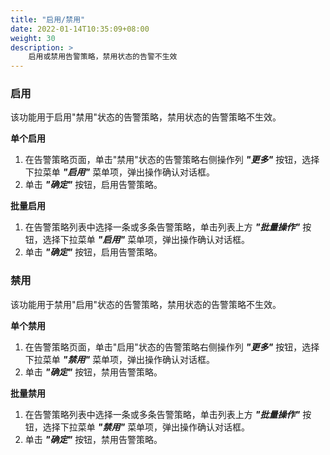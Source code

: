 ```yaml
---
title: "启用/禁用"
date: 2022-01-14T10:35:09+08:00
weight: 30
description: >
    启用或禁用告警策略，禁用状态的告警不生效
---
```


### 启用

该功能用于启用"禁用"状态的告警策略，禁用状态的告警策略不生效。

**单个启用**

1. 在告警策略页面，单击"禁用"状态的告警策略右侧操作列 **_"更多"_** 按钮，选择下拉菜单 **_"启用"_** 菜单项，弹出操作确认对话框。
2. 单击 **_"确定"_** 按钮，启用告警策略。

**批量启用**

1. 在告警策略列表中选择一条或多条告警策略，单击列表上方 **_"批量操作"_** 按钮，选择下拉菜单 **_"启用"_** 菜单项，弹出操作确认对话框。
2. 单击 **_"确定"_** 按钮，启用告警策略。

### 禁用

该功能用于禁用"启用"状态的告警策略，禁用状态的告警策略不生效。

**单个禁用**

1. 在告警策略页面，单击"启用"状态的告警策略右侧操作列 **_"更多"_** 按钮，选择下拉菜单 **_"禁用"_** 菜单项，弹出操作确认对话框。
2. 单击 **_"确定"_** 按钮，禁用告警策略。

**批量禁用**

1. 在告警策略列表中选择一条或多条告警策略，单击列表上方 **_"批量操作"_** 按钮，选择下拉菜单 **_"禁用"_** 菜单项，弹出操作确认对话框。
2. 单击 **_"确定"_** 按钮，禁用告警策略。